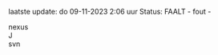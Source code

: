 laatste update: 
do 09-11-2023  2:06   uur 
Status: FAALT - fout - 
<div class="service R">nexus</div><div class="service R">J</div><div class="service R">svn</div>